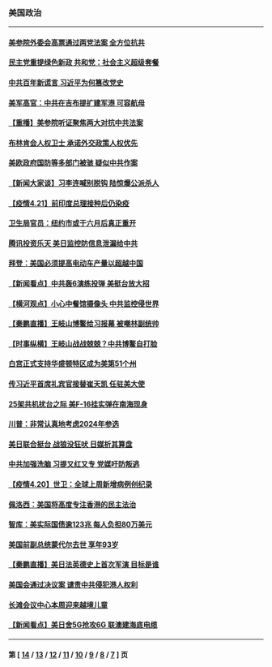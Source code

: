 ### 美国政治
---
#### [美参院外委会高票通过两党法案 全方位抗共](../../pages/ncid1078159/n12896150.md) 
#### [民主党重提绿色新政 共和党：社会主义超级套餐](../../pages/ncid1078159/n12895973.md) 
#### [中共百年新谎言 习近平为何篡改党史](../../pages/ncid1078159/n12895950.md) 
#### [美军高官：中共在吉布提扩建军港 可容航母](../../pages/ncid1078159/n12895675.md) 
#### [【重播】美参院听证聚焦两大对抗中共法案](../../pages/ncid1078159/n12894147.md) 
#### [布林肯会人权卫士 承诺外交政策人权优先](../../pages/ncid1078159/n12895557.md) 
#### [美欧政府国防等多部门被骇 疑似中共作案](../../pages/ncid1078159/n12895484.md) 
#### [【新闻大家谈】习李连喊别脱钩 陆惊爆公派杀人](../../pages/ncid1078159/n12895451.md) 
#### [【疫情4.21】前印度总理接种后仍染疫](../../pages/ncid1078159/n12894972.md) 
#### [卫生局官员：纽约市或于六月后真正重开](../../pages/ncid1078159/n12894506.md) 
#### [腾讯投资乐天 美日监控防信息泄漏给中共](../../pages/ncid1078159/n12894197.md) 
#### [拜登：美国必须提高电动车产量以超越中国](../../pages/ncid1078159/n12894145.md) 
#### [【新闻看点】中共轰6演练投弹 美挺台放大招](../../pages/ncid1078159/n12893809.md) 
#### [【横河观点】小心中餐馆摄像头 中共监控侵世界](../../pages/ncid1078159/n12893865.md) 
#### [【秦鹏直播】王岐山博鳌给习报幕 被嘲林副统帅](../../pages/ncid1078159/n12893834.md) 
#### [【时事纵横】王岐山战战兢兢？中共博鳌自打脸](../../pages/ncid1078159/n12893817.md) 
#### [白宫正式支持华盛顿特区成为美第51个州](../../pages/ncid1078159/n12893645.md) 
#### [传习近平首席礼宾官接替崔天凯 任驻美大使](../../pages/ncid1078159/n12893567.md) 
#### [25架共机扰台之际 美F-16挂实弹在南海现身](../../pages/ncid1078159/n12893141.md) 
#### [川普：非常认真地考虑2024年参选](../../pages/ncid1078159/n12893250.md) 
#### [美日联合挺台 战狼没狂吠 日媒析其算盘](../../pages/ncid1078159/n12893224.md) 
#### [中共加强洗脑 习提又红又专 党媒吁防叛逃](../../pages/ncid1078159/n12892803.md) 
#### [【疫情4.20】世卫：全球上周新增病例创纪录](../../pages/ncid1078159/n12892336.md) 
#### [佩洛西：美国将高度专注香港的民主法治](../../pages/ncid1078159/n12892176.md) 
#### [智库：美实际国债逾123兆 每人负担80万美元](../../pages/ncid1078159/n12891941.md) 
#### [美国前副总统蒙代尔去世 享年93岁](../../pages/ncid1078159/n12891519.md) 
#### [【秦鹏直播】美日法英德史上首次军演 目标是谁](../../pages/ncid1078159/n12891408.md) 
#### [美国会通过决议案 谴责中共侵犯港人权利](../../pages/ncid1078159/n12891689.md) 
#### [长滩会议中心本周迎来越境儿童](../../pages/ncid1078159/n12891684.md) 
#### [【新闻看点】美日舍5G抢攻6G 联澳建海底电缆](../../pages/ncid1078159/n12891330.md) 

---
#### 第 [ [14](./14.md) / [13](./13.md) / [12](./12.md) / [11](./11.md) / [10](./10.md) / [9](./9.md) / [8](./8.md) / [7](./7.md) ] 页
